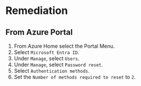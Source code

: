 # Remediation

## From Azure Portal

1. From Azure Home select the Portal Menu.
2. Select `Microsoft Entra ID`.
3. Under `Manage`, select `Users`.
4. Under `Manage`, select `Password reset`.
5. Select `Authentication methods`.
6. Set the `Number of methods required to reset` to `2`.

